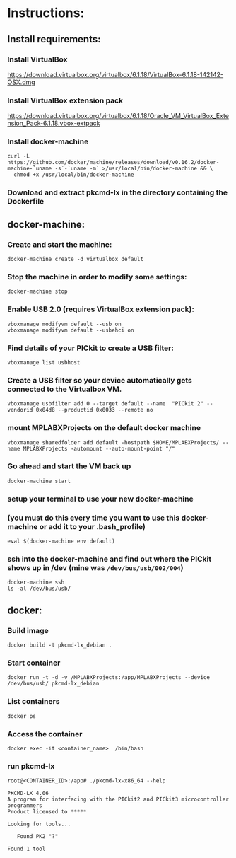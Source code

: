 # Instructions:

## Install requirements:
### Install VirtualBox
https://download.virtualbox.org/virtualbox/6.1.18/VirtualBox-6.1.18-142142-OSX.dmg
### Install VirtualBox extension pack
https://download.virtualbox.org/virtualbox/6.1.18/Oracle_VM_VirtualBox_Extension_Pack-6.1.18.vbox-extpack
### Install docker-machine
```
curl -L https://github.com/docker/machine/releases/download/v0.16.2/docker-machine-`uname -s`-`uname -m` >/usr/local/bin/docker-machine && \
  chmod +x /usr/local/bin/docker-machine
```
### Download and extract pkcmd-lx in the directory containing the Dockerfile

## docker-machine:

### Create and start the machine:
```
docker-machine create -d virtualbox default
```
### Stop the machine in order to modify some settings:
```
docker-machine stop
```
### Enable USB 2.0 (requires VirtualBox extension pack):
```
vboxmanage modifyvm default --usb on
vboxmanage modifyvm default --usbehci on
```
### Find details of your PICkit to create a USB filter:
```
vboxmanage list usbhost
```
### Create a USB filter so your device automatically gets connected to the Virtualbox VM.
```
vboxmanage usbfilter add 0 --target default --name  "PICkit 2" --vendorid 0x04d8 --productid 0x0033 --remote no
```
### mount MPLABXProjects on the default docker machine
```
vboxmanage sharedfolder add default -hostpath $HOME/MPLABXProjects/ --name MPLABXProjects -automount --auto-mount-point "/"
```
### Go ahead and start the VM back up
```
docker-machine start
```
### setup your terminal to use your new docker-machine
### (you must do this every time you want to use this docker-machine or add it to your .bash_profile)
```
eval $(docker-machine env default)
```
### ssh into the docker-machine and find out where the PICkit shows up in /dev (mine was `/dev/bus/usb/002/004`)
```
docker-machine ssh 
ls -al /dev/bus/usb/
``` 
## docker:
### Build image
```
docker build -t pkcmd-lx_debian .
```
### Start container
```
docker run -t -d -v /MPLABXProjects:/app/MPLABXProjects --device /dev/bus/usb/ pkcmd-lx_debian 
```
### List containers
```
docker ps
```
### Access the container 
```
docker exec -it <container_name>  /bin/bash
```
### run pkcmd-lx
```
root@<CONTAINER_ID>:/app# ./pkcmd-lx-x86_64 --help

PKCMD-LX 4.06
A program for interfacing with the PICkit2 and PICkit3 microcontroller programmers
Product licensed to *****

Looking for tools...

   Found PK2 "?"

Found 1 tool
```
